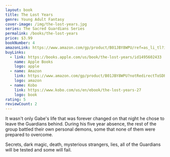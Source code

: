 ```yaml
---
layout: book
title: The Lost Years
genre: Young Adult Fantasy
cover-image: /img/the-lost-years.jpg
series: The Sacred Guardians Series
permalink: /books/the-lost-years
price: $3.99
bookNumber: 4
amazonLink: https://www.amazon.com/gp/product/B01JBY8WPU/ref=as_li_tl?ie=UTF8&tag=owensmc-20&camp=1789&creative=9325&linkCode=as2&creativeASIN=B01JBY8WPU&linkId=0d5a82ee0a5d2469a34d2c0e70e2dc76
buyLinks:
  - link: https://books.apple.com/us/book/the-lost-years/id1495602433
    name: Apple Books
    logo: apple
  - name: Amazon
    link: https://www.amazon.com/gp/product/B01JBY8WPU?notRedirectToSDP=1&ref_=dbs_mng_calw_3&storeType=ebooks
    logo: amazon
  - name: Kobo
    link: https://www.kobo.com/us/en/ebook/the-lost-years-27
    logo: book
rating: 5
reviewCount: 2
---
```

It wasn't only Gabe's life that was forever changed on that night he chose to leave the Guardians behind. During his five year absence, the rest of the group battled their own personal demons, some that none of them were prepared to overcome. 

Secrets, dark magic, death, mysterious strangers, lies, all of the Guardians will be tested and some will fail.
